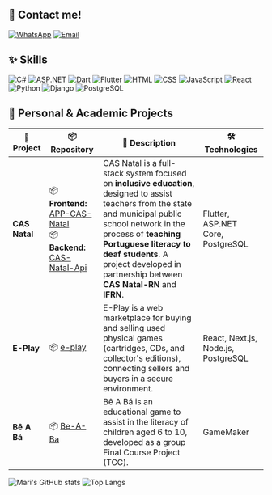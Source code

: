 ## 💌 Contact me!
[![WhatsApp](https://img.shields.io/badge/WhatsApp-A8E6CF?style=for-the-badge&logo=whatsapp&logoColor=006400)](https://wa.me/5584988594714)
[![Email](https://img.shields.io/badge/Email-FF9999?style=for-the-badge&logo=gmail&logoColor=8B0000)](mailto:araujosl.mariana@gmail.com)


## ✨ Skills
![C#](https://img.shields.io/badge/C%23-FF8DAA?style=for-the-badge&logo=c-sharp&logoColor=4B0082)
![ASP.NET](https://img.shields.io/badge/ASP.NET-CDA0DD?style=for-the-badge&logo=dotnet&logoColor=4B0082)
![Dart](https://img.shields.io/badge/Dart-BAA0FF?style=for-the-badge&logo=dart&logoColor=4B0082)
![Flutter](https://img.shields.io/badge/Flutter-7FDBFF?style=for-the-badge&logo=flutter&logoColor=003366)
![HTML](https://img.shields.io/badge/HTML-A8E6CF?style=for-the-badge&logo=html5&logoColor=4B0082)
![CSS](https://img.shields.io/badge/CSS-FFD3B6?style=for-the-badge&logo=css3&logoColor=4B0082)
![JavaScript](https://img.shields.io/badge/JavaScript-FFF59D?style=for-the-badge&logo=javascript&logoColor=4B0082)
![React](https://img.shields.io/badge/React-FF8DAA?style=for-the-badge&logo=react&logoColor=4B0082)
![Python](https://img.shields.io/badge/Python-87CEEB?style=for-the-badge&logo=python&logoColor=003366)
![Django](https://img.shields.io/badge/Django-A8E6CF?style=for-the-badge&logo=django&logoColor=4B0082)
![PostgreSQL](https://img.shields.io/badge/PostgreSQL-FFF59D?style=for-the-badge&logo=postgresql&logoColor=4B0082)


## 🌷 Personal & Academic Projects

| 🧩 **Project** | 📦 **Repository** | 🧠 **Description** | 🛠️ **Technologies** |
|---|---|---|---|
| **CAS Natal** | 📦 **Frontend:** [APP-CAS-Natal](https://github.com/mari-arujjo/APP-CAS-Natal) <br> 📦 **Backend:** [CAS-Natal-Api](https://github.com/mari-arujjo/CAS-Natal-Api) | CAS Natal is a full-stack system focused on **inclusive education**, designed to assist teachers from the state and municipal public school network in the process of **teaching Portuguese literacy to deaf students**. A project developed in partnership between **CAS Natal-RN** and **IFRN**. | Flutter, ASP.NET Core, PostgreSQL |
| **E-Play** | 📦 [e-play](https://github.com/ThalysRD/e-play) | E-Play is a web marketplace for buying and selling used physical games (cartridges, CDs, and collector's editions), connecting sellers and buyers in a secure environment. | React, Next.js, Node.js, PostgreSQL |
| **Bê A Bá** | 📦 [Be-A-Ba](https://github.com/mari-arujjo/Be-A-Ba) | Bê A Bá is an educational game to assist in the literacy of children aged 6 to 10, developed as a group Final Course Project (TCC). | GameMaker |



![Mari's GitHub stats](https://github-readme-stats.vercel.app/api?username=mari-arujjo&show_icons=true&theme=radical)
![Top Langs](https://github-readme-stats.vercel.app/api/top-langs/?username=mari-arujjo&layout=compact&theme=radical&langs_count=10&hide=cmake,cpp,swift,kotlin,c,dockerfile,objective-c&include_all_commits=true)

